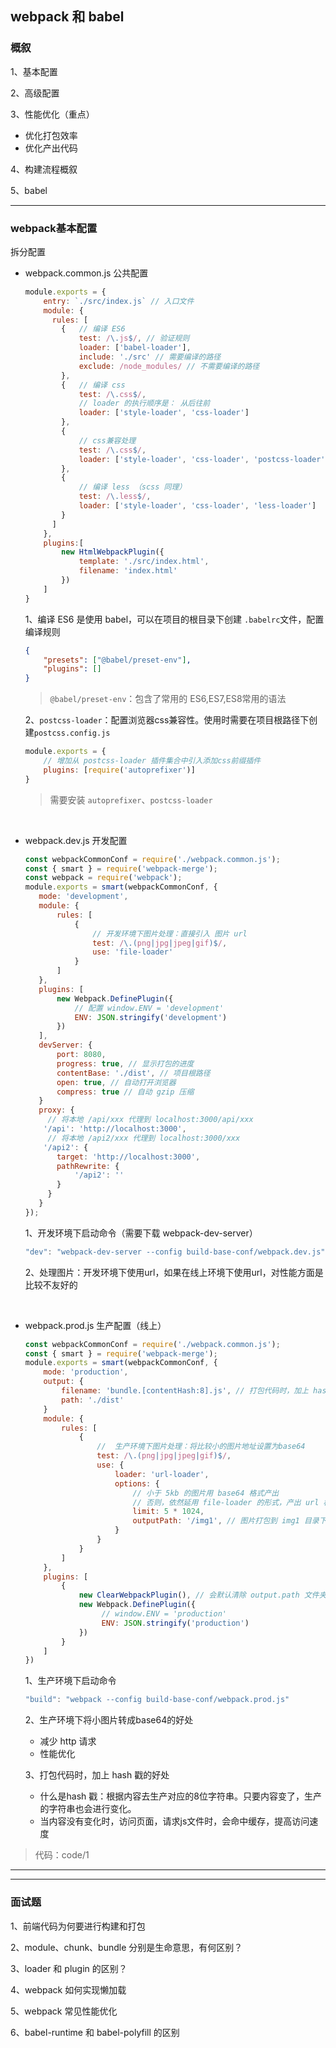 ## webpack 和 babel

### 概叙

1、基本配置

2、高级配置

3、性能优化（重点）

* 优化打包效率
* 优化产出代码

4、构建流程概叙

5、babel

<hr/>

### webpack基本配置

拆分配置

* webpack.common.js 公共配置

  ```javascript
  module.exports = {
      entry: `./src/index.js` // 入口文件
      module: {
        rules: [
          {   // 编译 ES6
              test: /\.js$/, // 验证规则
              loader: ['babel-loader'],
              include: './src' // 需要编译的路径
              exclude: /node_modules/ // 不需要编译的路径
          },
          {   // 编译 css
              test: /\.css$/,
              // loader 的执行顺序是： 从后往前    
              loader: ['style-loader', 'css-loader']
          },
          {
              // css兼容处理
              test: /\.css$/,
              loader: ['style-loader', 'css-loader', 'postcss-loader']    
          },
          {
              // 编译 less （scss 同理）
              test: /\.less$/,
              loader: ['style-loader', 'css-loader', 'less-loader']    
          }
        ]
      },
      plugins:[
          new HtmlWebpackPlugin({
              template: './src/index.html',
              filename: 'index.html'
          })
      ]
  }
  ```
  
  1、编译 ES6 是使用 babel，可以在项目的根目录下创建 `.babelrc`文件，配置编译规则
  
  ```json
  {
      "presets": ["@babel/preset-env"],
      "plugins": []
  }
  ```
  
  > `@babel/preset-env`：包含了常用的 ES6,ES7,ES8常用的语法
  
  2、`postcss-loader`：配置浏览器css兼容性。使用时需要在项目根路径下创建`postcss.config.js`
  
  ```javascript
  module.exports = {
      // 增加从 postcss-loader 插件集合中引入添加css前缀插件
      plugins: [require('autoprefixer')]
  }
  ```
  
  > 需要安装 `autoprefixer`、`postcss-loader`

<br/>

* webpack.dev.js 开发配置

  ```javascript
  const webpackCommonConf = require('./webpack.common.js');
  const { smart } = require('webpack-merge');
  const webpack = require('webpack');
  module.exports = smart(webpackCommonConf, {
     mode: 'development',
     module: {
         rules: [
             {
                 // 开发环境下图片处理：直接引入 图片 url
                 test: /\.(png|jpg|jpeg|gif)$/,
                 use: 'file-loader'
             }
         ]
     },
     plugins: [
         new Webpack.DefinePlugin({
             // 配置 window.ENV = 'development'
             ENV: JSON.stringify('development')
         })
     ],
     devServer: {
         port: 8080, 
         progress: true, // 显示打包的进度
         contentBase: './dist', // 项目根路径
         open: true, // 自动打开浏览器
         compress: true // 自动 gzip 压缩
     }
     proxy: {
       // 将本地 /api/xxx 代理到 localhost:3000/api/xxx
      '/api': 'http://localhost:3000',
       // 将本地 /api2/xxx 代理到 localhost:3000/xxx
      '/api2': {
         target: 'http://localhost:3000',
         pathRewrite: {
             '/api2': ''
         }
       }
     }
  });
  ```

  1、开发环境下启动命令（需要下载 webpack-dev-server）
  
  ```javascript
  "dev": "webpack-dev-server --config build-base-conf/webpack.dev.js",
  ```
  
  2、处理图片：开发环境下使用url，如果在线上环境下使用url，对性能方面是比较不友好的       

<br/>

* webpack.prod.js 生产配置（线上）

  ```javascript
  const webpackCommonConf = require('./webpack.common.js');
  const { smart } = require('webpack-merge');
  module.exports = smart(webpackCommonConf, {
      mode: 'production',
      output: {
          filename: 'bundle.[contentHash:8].js', // 打包代码时，加上 hash 戳
          path: './dist'
      }
      module: {
          rules: [
              {
                  //  生产环境下图片处理：将比较小的图片地址设置为base64
                  test: /\.(png|jpg|jpeg|gif)$/,
                  use: {
                      loader: 'url-loader',
                      options: {
                          // 小于 5kb 的图片用 base64 格式产出
                          // 否则，依然延用 file-loader 的形式，产出 url 格式
                          limit: 5 * 1024,
                          outputPath: '/img1', // 图片打包到 img1 目录下
                      }
                  }
              }
          ]
      },
      plugins: [
          {
              new ClearWebpackPlugin(), // 会默认清除 output.path 文件夹
              new Webpack.DefinePlugin({
                   // window.ENV = 'production'
                   ENV: JSON.stringify('production')
              })
          }
      ]
  })
  ```
  
  1、生产环境下启动命令
  
  ```javascript
  "build": "webpack --config build-base-conf/webpack.prod.js"
  ```
  
  2、生产环境下将小图片转成base64的好处
  
  * 减少 http 请求
  * 性能优化
  
  3、打包代码时，加上 hash 戳的好处
  
  * 什么是hash 戳：根据内容去生产对应的8位字符串。只要内容变了，生产的字符串也会进行变化。
  * 当内容没有变化时，访问页面，请求js文件时，会命中缓存，提高访问速度

> 代码：code/1

<hr/>



<hr/>

### 面试题

1、前端代码为何要进行构建和打包

2、module、chunk、bundle 分别是生命意思，有何区别？

3、loader 和 plugin 的区别？

4、webpack 如何实现懒加载

5、webpack 常见性能优化

6、babel-runtime 和 babel-polyfill 的区别